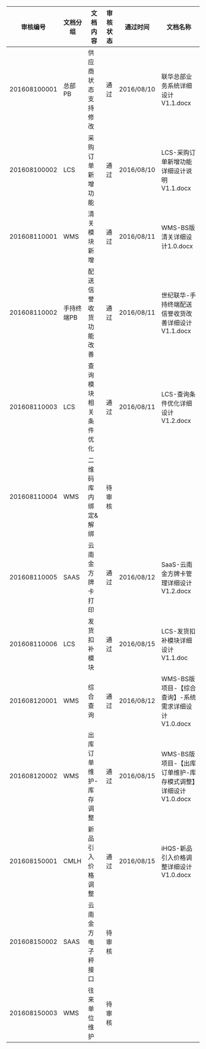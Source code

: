 |审核编号     |文档分组   |文档内容                 |审核状态 |通过时间    |文档名称                                                     |
|:-----------:|-----------|-------------------------|---------|:---------:|--------------------------------------------------------------|
|201608100001 |总部PB     |供应商状态支持修改       |通过     |2016/08/10 |联华总部业务系统详细设计V1.1.docx                             |
|201608100002 |LCS        |采购订单新增功能         |通过     |2016/08/10 |LCS-采购订单新增功能详细设计说明V1.1.docx                     |
|201608110001 |WMS        |清关模块新增             |通过     |2016/08/11 |WMS-BS版清关详细设计1.0.docx                                  |
|201608110002 |手持终端PB |配送信誉收货功能改善     |通过     |2016/08/11 |世纪联华-手持终端配送信誉收货改善详细设计V1.1.docx            |
|201608110003 |LCS        |查询模块相关条件优化     |通过     |2016/08/11 |LCS-查询条件优化详细设计V1.2.docx                             |
|201608110004 |WMS        |二维码库内绑定&解绑      |待审核   |           |                                                              |
|201608110005 |SAAS       |云南金方牌卡打印         |通过     |2016/08/12 |SaaS-云南金方牌卡管理详细设计V1.2.docx                        |
|201608110006 |LCS        |发货扣补模块             |通过     |2016/08/15 |LCS-发货扣补模块详细设计V1.1.doc                              |
|201608120001 |WMS        |综合查询                 |通过     |2016/08/12 |WMS-BS版项目-【综合查询】-系统需求详细设计V1.0.docx           |
|201608120002 |WMS        |出库订单维护-库存调整    |通过     |2016/08/15 |WMS-BS版项目-【出库订单维护-库存模式调整】详细设计V1.0.docx   |
|201608150001 |CMLH       |新品引入价格调整         |通过     |2016/08/15 |iHQS-新品引入价格调整详细设计V1.0.docx                        |
|201608150002 |SAAS       |云南金方电子秤接口       |待审核   | |                      |
|201608150003 |WMS        |往来单位维护             |待审核   | |                      |